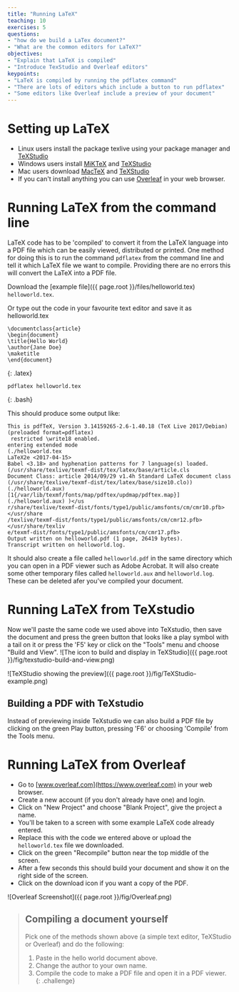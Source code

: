 ```yaml
---
title: "Running LaTeX"
teaching: 10
exercises: 5
questions:
- "how do we build a LaTex document?"
- "What are the common editors for LaTeX?"
objectives:
- "Explain that LaTeX is compiled"
- "Introduce TexStudio and Overleaf editors"
keypoints:
- "LaTeX is compiled by running the pdflatex command"
- "There are lots of editors which include a button to run pdflatex"
- "Some editors like Overleaf include a preview of your document"
---
```


# Setting up LaTeX

* Linux users install the package texlive using your package manager and [TeXStudio](https://www.texstudio.org/#download)
* Windows users install [MiKTeX](https://miktex.org/download) and [TeXStudio](https://www.texstudio.org/#download)
* Mac users download [MacTeX](http://mirror.ctan.org/systems/mac/mactex/MacTeX.pkg) and [TeXStudio](https://github.com/texstudio-org/texstudio/releases/download/3.0.4/texstudio-3.0.4-osx.dmg)
* If you can't install anything you can use [Overleaf](https://www.overleaf.com/) in your web browser.


# Running LaTeX from the command line

LaTeX code has to be 'compiled' to convert it from the LaTeX language into a PDF file which can be easily viewed, distributed or printed. One method for doing this is to run the command `pdflatex` from the command line and tell it which LaTeX file we want to compile. Providing there are no errors this will convert the LaTeX into a PDF file.

Download the [example file]({{ page.root }}/files/helloworld.tex) `helloworld.tex`.

Or type out the code in your favourite text editor and save it as helloworld.tex

~~~
\documentclass{article}
\begin{document}
\title{Hello World}
\author{Jane Doe}
\maketitle
\end{document}
~~~
{: .latex}


~~~
pdflatex helloworld.tex
~~~
{: .bash}

This should produce some output like:

~~~
This is pdfTeX, Version 3.14159265-2.6-1.40.18 (TeX Live 2017/Debian) (preloaded format=pdflatex)
 restricted \write18 enabled.
entering extended mode
(./helloworld.tex
LaTeX2e <2017-04-15>
Babel <3.18> and hyphenation patterns for 7 language(s) loaded.
(/usr/share/texlive/texmf-dist/tex/latex/base/article.cls
Document Class: article 2014/09/29 v1.4h Standard LaTeX document class
(/usr/share/texlive/texmf-dist/tex/latex/base/size10.clo)) (./helloworld.aux)
[1{/var/lib/texmf/fonts/map/pdftex/updmap/pdftex.map}] (./helloworld.aux) )</us
r/share/texlive/texmf-dist/fonts/type1/public/amsfonts/cm/cmr10.pfb></usr/share
/texlive/texmf-dist/fonts/type1/public/amsfonts/cm/cmr12.pfb></usr/share/texliv
e/texmf-dist/fonts/type1/public/amsfonts/cm/cmr17.pfb>
Output written on helloworld.pdf (1 page, 26419 bytes).
Transcript written on helloworld.log.
~~~

It should also create a file called `helloworld.pdf` in the same directory which you can open in a PDF viewer such as Adobe Acrobat. It will also create some other temporary files called `helloworld.aux` and `helloworld.log`. These can be deleted afer you've compiled your document.

# Running LaTeX from TeXstudio

Now we'll paste the same code we used above into TeXstudio, then save the document and press the green button that looks like a play symbol with a tail on it or press the 'F5' key or click on the "Tools" menu and choose "Build and View".
![The icon to build and display in TeXStudio]({{ page.root }}/fig/texstudio-build-and-view.png)

![TeXStudio showing the preview]({{ page.root }}/fig/TeXStudio-example.png)

## Building a PDF with TeXstudio

Instead of previewing inside TeXstudio we can also build a PDF file by clicking on the green Play button, pressing 'F6' or choosing 'Compile' from the Tools menu.

# Running LaTeX from Overleaf

* Go to [www.overleaf.com](https://www.overleaf.com) in your web browser.
* Create a new account (if you don't already have one) and login.
* Click on "New Project" and choose "Blank Project", give the project a name.
* You'll be taken to a screen with some example LaTeX code already entered.
* Replace this with the code we entered above or upload the `helloworld.tex` file we downloaded.
* Click on the green "Recompile" button near the top middle of the screen.
* After a few seconds this should build your document and show it on the right side of the screen.
* Click on the download icon if you want a copy of the PDF.

![Overleaf Screenshot]({{ page.root }}/fig/Overleaf.png)


> ## Compiling a document yourself
>
> Pick one of the methods shown above (a simple text editor, TeXStudio or Overleaf) and do the following:
>
> 1. Paste in the hello world document above.
> 2. Change the author to your own name.
> 3. Compile the code to make a PDF file and open it in a PDF viewer.
{: .challenge}
